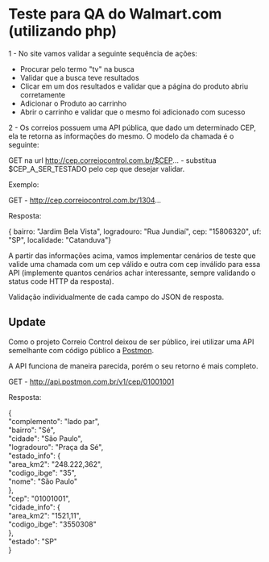 # Teste para QA do Walmart.com (utilizando php)


1 - No site vamos validar a seguinte sequência de ações:

* Procurar pelo termo "tv" na busca
* Validar que a busca teve resultados
* Clicar em um dos resultados e validar que a página do produto abriu corretamente
* Adicionar o Produto ao carrinho
* Abrir o carrinho e validar que o mesmo foi adicionado com sucesso

2 - Os correios possuem uma API pública, que dado um determinado CEP, ela te retorna as informações do mesmo. O modelo da chamada é o seguinte:

GET na url http://cep.correiocontrol.com.br/$CEP... - substitua $CEP_A_SER_TESTADO pelo cep que desejar validar.

Exemplo:

GET - http://cep.correiocontrol.com.br/1304...

Resposta:

{ bairro: "Jardim Bela Vista", logradouro: "Rua Jundiaí", cep: "15806320", uf: "SP", localidade: "Catanduva"}

A partir das informações acima, vamos implementar cenários de teste que valide uma chamada com um cep válido e outra com cep inválido para essa API (implemente quantos cenários achar interessante, sempre validando o status code HTTP da resposta).

Validação individualmente de cada campo do JSON de resposta.

Update
------

Como o projeto Correio Control deixou de ser público, irei utilizar uma API semelhante com código público a [Postmon](http://postmon.com.br/).

A API funciona de maneira parecida, porém o seu retorno é mais completo.

GET - http://api.postmon.com.br/v1/cep/01001001

Resposta:

{  
  "complemento": "lado par",  
  "bairro": "Sé",  
  "cidade": "São Paulo",  
  "logradouro": "Praça da Sé",  
  "estado_info": {  
    "area_km2": "248.222,362",  
    "codigo_ibge": "35",  
    "nome": "São Paulo"  
  },  
  "cep": "01001001",  
  "cidade_info": {  
    "area_km2": "1521,11",  
    "codigo_ibge": "3550308"  
  },  
  "estado": "SP"  
}  
